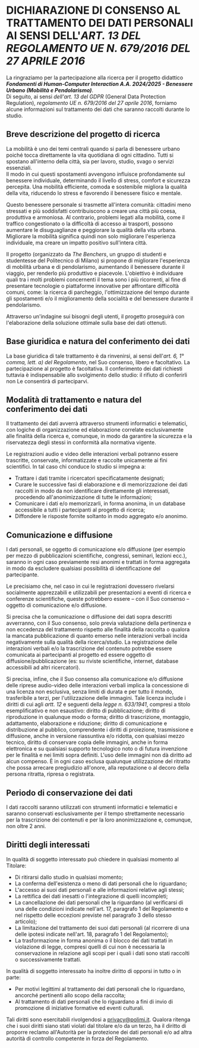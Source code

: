 # DICHIARAZIONE DI CONSENSO AL TRATTAMENTO DEI DATI PERSONALI AI SENSI DELL'*ART. 13 DEL REGOLAMENTO UE N. 679/2016 DEL 27 APRILE 2016*

La ringraziamo per la partecipazione alla ricerca per il progetto didattico ***Fondamenti di Human-Computer Interaction A.A. 2024/2025 - Benessere Urbano (Mobilità e Pendolarismo)***.  
Di seguito, ai sensi *dell'art. 13 del GDPR* (General Data Protection Regulation), *regolamento UE n. 679/2016 del 27 aprile 2016*, forniamo alcune informazioni sul trattamento dei dati che saranno raccolti durante lo studio.

## Breve descrizione del progetto di ricerca

La mobilità è uno dei temi centrali quando si parla di benessere urbano poiché tocca direttamente la vita quotidiana di ogni cittadino. Tutti si spostano all'interno della città, sia per lavoro, studio, svago o servizi essenziali.  
Il modo in cui questi spostamenti avvengono influisce profondamente sul benessere individuale, determinando il livello di stress, comfort e sicurezza percepita. Una mobilità efficiente, comoda e sostenibile migliora la qualità della vita, riducendo lo stress e favorendo il benessere fisico e mentale.  

Questo benessere personale si trasmette all'intera comunità: cittadini meno stressati e più soddisfatti contribuiscono a creare una città più coesa, produttiva e armoniosa. Al contrario, problemi legati alla mobilità,
come il traffico congestionato o la difficoltà di accesso ai trasporti, possono aumentare le disuguaglianze e peggiorare la qualità della vita urbana. Migliorare la mobilità significa quindi non solo migliorare l'esperienza individuale, ma creare un impatto positivo sull'intera città.  

Il progetto (organizzato da *The Benchers*, un gruppo di studenti e studentesse del Politecnico di Milano) si propone di migliorare l'esperienza di mobilità urbana e di pendolarismo, aumentando il benessere durante il viaggio, per renderlo più produttivo e piacevole.
L'obiettivo è individuare quali tra i molti problemi concernenti il tema sono i più ricorrenti, al fine di presentare tecnologie o piattaforme innovative per affrontare difficoltà comuni, come: la ricerca di parcheggio, l'ottimizzazione del tempo
durante gli spostamenti e/o il miglioramento della socialità e del benessere durante il pendolarismo.

Attraverso un'indagine sui bisogni degli utenti, il progetto proseguirà con l'elaborazione della soluzione ottimale sulla base dei dati ottenuti.

## Base giuridica e natura del conferimento dei dati

La base giuridica di tale trattamento è da rinvenirsi, ai sensi dell'*art. 6, 1° comma, lett. a) del Regolamento*, nel Suo consenso, libero e facoltativo.
La partecipazione al progetto è facoltativa. Il conferimento dei dati richiesti tuttavia è indispensabile allo svolgimento dello studio: il rifiuto di conferirli non Le consentirà di parteciparvi.

## Modalità di trattamento e natura del conferimento dei dati

Il trattamento dei dati avverrà attraverso strumenti informatici e telematici, con logiche di organizzazione ed elaborazione correlate esclusivamente alle finalità della ricerca e, comunque,
in modo da garantire la sicurezza e la riservatezza degli stessi in conformità alla normativa vigente.

Le registrazioni audio e video delle interazioni verbali potranno essere trascritte, conservate, informatizzate e raccolte unicamente ai fini scientifici. In tal caso chi conduce lo studio si impegna a:

* Trattare i dati tramite i ricercatori specificatamente designati;
* Curare le successive fasi di elaborazione e di memorizzazione dei dati raccolti in modo da non identificare direttamente gli interessati, procedendo all'anonimizzazione di tutte le informazioni;
* Comunicare i dati e/o memorizzarli, in forma anonima, in un database accessibile a tutti i partecipanti al progetto di ricerca;
* Diffondere le risposte fornite soltanto in modo aggregato e/o anonimo.

## Comunicazione e diffusione

I dati personali, se oggetto di comunicazione e/o diffusione (per esempio per mezzo di pubblicazioni scientifiche, congressi, seminari, lezioni ecc.), saranno in ogni caso previamente resi anonimi e trattati in forma aggregata in modo da escludere
qualsiasi possibilità di identificazione del partecipante.

Le precisiamo che, nel caso in cui le registrazioni dovessero rivelarsi socialmente apprezzabili e utilizzabili per presentazioni a eventi di ricerca e conferenze scientifiche, queste potrebbero essere – con il Suo consenso – oggetto di comunicazione e/o diffusione.

Si precisa che la comunicazione o diffusione dei dati sopra descritti avverranno, con il Suo consenso, solo previa valutazione della pertinenza e non eccedenza del trattamento rispetto alle finalità della raccolta o qualora la mancata pubblicazione
di quanto emerso nelle interazioni verbali incida negativamente sulla qualità della ricerca/studio. La registrazione delle interazioni verbali e/o la trascrizione del contenuto potrebbe essere comunicata ai partecipanti al progetto ed essere oggetto
di diffusione/pubblicazione (es: su riviste scientifiche, internet, database accessibili ad altri ricercatori).

Si precisa, infine, che il Suo consenso alla comunicazione e/o diffusione delle riprese audio-video delle interazioni verbali implica la concessione di una licenza non esclusiva, senza limiti di durata e per tutto il mondo, trasferibile a terzi,
per l'utilizzazione delle immagini. Tale licenza include i diritti di cui agli *artt. 12* e seguenti della *legge n. 633/1941*, compresi a titolo esemplificativo e non esaustivo: diritto di pubblicazione; diritto di riproduzione in qualunque modo o forma;
diritto di trascrizione, montaggio, adattamento, elaborazione e riduzione; diritto di comunicazione e distribuzione al pubblico, comprendente i diritti di proiezione, trasmissione e diffusione, anche in versione riassuntiva e/o ridotta,
con qualsiasi mezzo tecnico, diritto di conservare copia delle immagini, anche in forma elettronica e su qualsiasi supporto tecnologico noto o di futura invenzione per le finalità e nei limiti sopra definiti. L'uso delle immagini non dà diritto ad alcun compenso.
È in ogni caso esclusa qualunque utilizzazione del ritratto che possa arrecare pregiudizio all'onore, alla reputazione o al decoro della persona ritratta, ripresa o registrata.

## Periodo di conservazione dei dati

I dati raccolti saranno utilizzati con strumenti informatici e telematici e saranno conservati esclusivamente per il tempo strettamente necessario per la trascrizione dei contenuti e per la loro anonimizzazione e, comunque, non oltre 2 anni.

## Diritti degli interessati

In qualità di soggetto interessato può chiedere in qualsiasi momento al Titolare:

* Di ritirarsi dallo studio in qualsiasi momento;
* La conferma dell'esistenza o meno di dati personali che lo riguardano;
* L'accesso ai suoi dati personali e alle informazioni relative agli stessi;
* La rettifica dei dati inesatti o l'integrazione di quelli incompleti;
* La cancellazione dei dati personali che la riguardano (al verificarsi di una delle condizioni indicate nell'art. 17, paragrafo 1 del Regolamento e nel rispetto delle eccezioni previste nel paragrafo 3 dello stesso articolo);
* La limitazione del trattamento dei suoi dati personali (al ricorrere di una delle ipotesi indicate nell'art. 18, paragrafo 1 del Regolamento);
* La trasformazione in forma anonima o il blocco dei dati trattati in violazione di legge, compresi quelli di cui non è necessaria la conservazione in relazione agli scopi per i quali i dati sono stati raccolti o successivamente trattati.

In qualità di soggetto interessato ha inoltre diritto di opporsi in tutto o in parte:

* Per motivi legittimi al trattamento dei dati personali che lo riguardano, ancorché pertinenti allo scopo della raccolta;
* Al trattamento di dati personali che lo riguardano a fini di invio di promozione di iniziative formative ed eventi culturali.

Tali diritti sono esercitabili rivolgendosi a [privacy@polimi.it](mailto:privacy@polimi.it).
Qualora ritenga che i suoi diritti siano stati violati dal titolare e/o da un terzo, ha il diritto di proporre reclamo all'Autorità per la protezione dei dati personali e/o ad altra autorità di controllo competente in forza del Regolamento.
